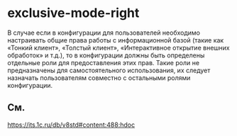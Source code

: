 # exclusive-mode-right

В случае если в конфигурации для пользователей необходимо настраивать общие права работы с информационной базой (такие как «Тонкий клиент», «Толстый клиент», «Интерактивное открытие внешних обработок» и т.д.), то в конфигурации должны быть определены отдельные роли для предоставления этих прав. Такие роли не предназначены для самостоятельного использования, их следует назначать пользователям совместно с остальными ролями конфигурации.

## См.

https://its.1c.ru/db/v8std#content:488:hdoc